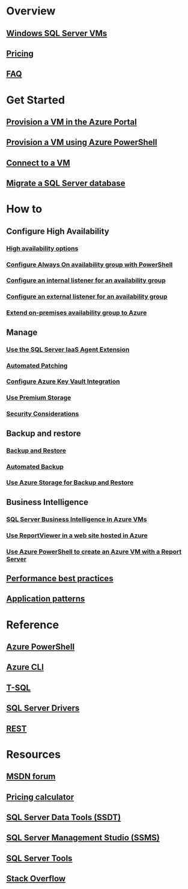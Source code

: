 # Overview
## [Windows SQL Server VMs](../sql/virtual-machines-windows-sql-server-iaas-overview.md?toc=%2fazure%2fvirtual-machines%2fwindows%2fsqlclassic%2ftoc.json) 
## [Pricing](https://azure.microsoft.com/pricing/details/virtual-machines/windows/)
## [FAQ](../sql/virtual-machines-windows-sql-server-iaas-faq.md?toc=%2fazure%2fvirtual-machines%2fwindows%2fsqlclassic%2ftoc.json)

# Get Started
## [Provision a VM in the Azure Portal](../sql/virtual-machines-windows-portal-sql-server-provision.md?toc=%2fazure%2fvirtual-machines%2fwindows%2fsqlclassic%2ftoc.json)
## [Provision a VM using Azure PowerShell](virtual-machines-windows-classic-ps-sql-create.md)
## [Connect to a VM](virtual-machines-windows-classic-sql-connect.md)
## [Migrate a SQL Server database](../sql/virtual-machines-windows-migrate-sql.md?toc=%2fazure%2fvirtual-machines%2fwindows%2fsqlclassic%2ftoc.json)

# How to
## Configure High Availability
### [High availability options](../sql/virtual-machines-windows-sql-high-availability-dr.md?toc=%2fazure%2fvirtual-machines%2fwindows%2fsqlclassic%2ftoc.json) 
### [Configure Always On availability group with PowerShell](virtual-machines-windows-classic-ps-sql-alwayson-availability-groups.md)
### [Configure an internal listener for an availability group](virtual-machines-windows-classic-ps-sql-int-listener.md)
### [Configure an external listener for an availability group](virtual-machines-windows-classic-ps-sql-ext-listener.md)
### [Extend on-premises availability group to Azure](virtual-machines-windows-classic-sql-onprem-availability.md)
## Manage
### [Use the SQL Server IaaS Agent Extension](virtual-machines-windows-classic-sql-server-agent-extension.md)
### [Automated Patching](virtual-machines-windows-classic-sql-automated-patching.md)
### [Configure Azure Key Vault Integration](virtual-machines-windows-classic-ps-sql-keyvault.md)
### [Use Premium Storage](virtual-machines-windows-classic-sql-server-premium-storage.md)
### [Security Considerations](../sql/virtual-machines-windows-sql-security.md?toc=%2fazure%2fvirtual-machines%2fwindows%2fsqlclassic%2ftoc.json)
## Backup and restore
### [Backup and Restore](../sql/virtual-machines-windows-sql-backup-recovery.md?toc=%2fazure%2fvirtual-machines%2fwindows%2fsqlclassic%2ftoc.json)
### [Automated Backup](virtual-machines-windows-classic-sql-automated-backup.md)
### [Use Azure Storage for Backup and Restore](../sql/virtual-machines-windows-use-storage-sql-server-backup-restore.md?toc=%2fazure%2fvirtual-machines%2fwindows%2fsqlclassic%2ftoc.json)
## Business Intelligence
### [SQL Server Business Intelligence in Azure VMs](virtual-machines-windows-classic-ps-sql-bi.md)
### [Use ReportViewer in a web site hosted in Azure](virtual-machines-windows-classic-sql-server-reportviewer.md)
### [Use Azure PowerShell to create an Azure VM with a Report Server](virtual-machines-windows-classic-ps-sql-report.md)
## [Performance best practices](../sql/virtual-machines-windows-sql-performance.md?toc=%2fazure%2fvirtual-machines%2fwindows%2fsqlclassic%2ftoc.json)
## [Application patterns](../sql/virtual-machines-windows-sql-server-app-patterns-dev-strategies.md?toc=%2fazure%2fvirtual-machines%2fwindows%2fsqlclassic%2ftoc.json)

# Reference
## [Azure PowerShell](/powershell/azure/overview?view=azuresmps-3.7.0)
## [Azure CLI](/cli/azure/)
## [T-SQL](https://docs.microsoft.com/sql/t-sql/language-reference)
## [SQL Server Drivers](https://docs.microsoft.com/sql/connect/sql-server-drivers)
## [REST](/rest/api/)

# Resources
## [MSDN forum](https://social.msdn.microsoft.com/Forums/en-US/home?forum=WAVirtualMachinesforWindows&filter=alltypes&brandIgnore=True&sort=relevancedesc&searchTerm=SQL+Server)
## [Pricing calculator](https://azure.microsoft.com/pricing/calculator/)
## [SQL Server Data Tools (SSDT)](https://docs.microsoft.com/sql/ssdt/download-sql-server-data-tools-ssdt)
## [SQL Server Management Studio (SSMS)](https://docs.microsoft.com/sql/ssms/download-sql-server-management-studio-ssms)
## [SQL Server Tools](https://docs.microsoft.com/sql/tools/overview-sql-tools)
## [Stack Overflow](http://stackoverflow.com/search?q=%5Bazure-virtual-machine%5D+sql+server)

